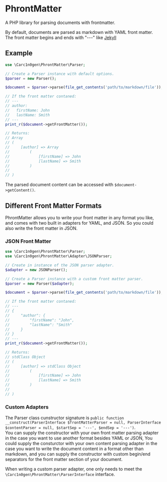# PhrontMatter

A PHP library for parsing documents with frontmatter.

By default, documents are parsed as markdown with YAML front matter.  The front 
matter begins and ends with "---" like <a href="http://jekyllrb.com/docs/frontmatter/" target="_blank">Jekyll</a>

## Example

```php
use \Carc1n0gen\PhrontMatter\Parser;

// Create a Parser instance with default options.
$parser = new Parser();

$document = $parser->parse(file_get_contents('path/to/markdown/file'));

// If the front matter contaned:
// ---
// author:
//   firstName: John
//   lastName: Smith
// ---
print_r($document->getFrontMatter());

// Returns:
// Array
// (
//     [author] => Array
//         (
//             [firstName] => John
//             [lastName] => Smith
//         )
// 
// )
```

The parsed document content can be accessed with `$document->getContent()`.

## Different Front Matter Formats

PhrontMatter allows you to write your front matter in any format you like, and comes with two built in
adapters for YAML, and JSON.  So you could also write the front matter in JSON.

### JSON Front Matter

```php
use \Carc1n0gen\PhrontMatter\Parser;
use \Carc1n0gen\PhrontMatter\Adapter\JSONParser;

// Create in instance of the JSON parser adapter.
$adapter = new JSONParser();

// Create a Parser instance with a custom front matter parser.
$parser = new Parser($adapter);

$document = $parser->parse(file_get_contents('path/to/markdown/file'));

// If the front matter contaned:
// ---
// {
// 	   "author": {
//         "firstName": "John",
//         "lastName": "Smith"
//     }
// }
// ---
print_r($document->getFrontMatter());

// Returns:
// stdClass Object
// (
//     [author] => stdClass Object
//         (
//             [firstName] => John
//             [lastName] => Smith
//         )
// 
// )
```

### Custom Adapters

The Parser class cunstructor signature is `public function __construct(ParserInterface $frontMatterParser = null, ParserInterface $contentParser = null, $startSep = '---', $endSep = '---')`.  
You can supply the constructor with your own front matter parsing adapter in the case you want to use another format besides YAML or JSON, You could supply the consturctor with your own content
parsing adapter in the case you want to write the document content in a format other than markdown, and you can supply the constructor with custom begin/end separators for the front matter
section of your document.

When writing a custom parser adapter, one only needs to meet the `\Carc1n0gen\PhrontMatter\ParserInterface` interface.